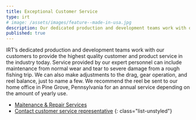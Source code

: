 ```yaml
---
title: Exceptional Customer Service
type: irt
# image: /assets/images/feature--made-in-usa.jpg
description: Our dedicated production and development teams work with our customers to provide the highest quality customer and product service in the industry today.
published: true
---
```


IRT’s dedicated production and development teams work with our customers to provide the highest quality customer and product service in the industry today. Service provided by our expert personnel can include maintenance from normal wear and tear to severe damage from a rough fishing trip. We can also make adjustments to the drag, gear operation, and reel balance, just to name a few. We recommend the reel be sent to our home office in Pine Grove, Pennsylvania for an annual service depending on the amount of yearly use.

* [Maitenance & Repair Services](/info/support/maintenance-and-repair/)
* [Contact customer service representative](/info/contact)
{: class="list-unstyled"}

